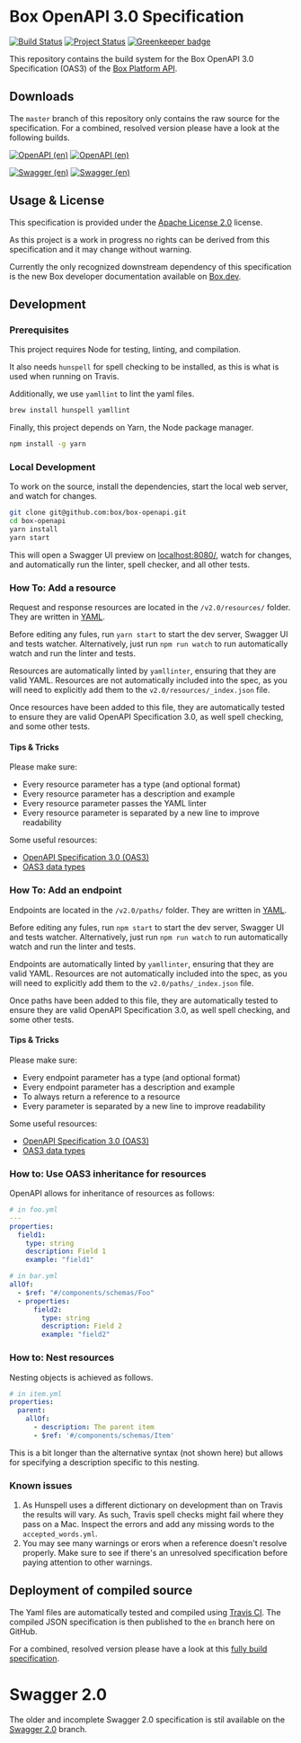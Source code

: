 # Box OpenAPI 3.0 Specification

[![Build Status](https://travis-ci.com/box/box-openapi.svg?branch=master)](https://travis-ci.com/box/box-openapi)
[![Project Status](https://opensource.box.com/badges/active.svg)](http://opensource.box.com/badges) [![Greenkeeper badge](https://badges.greenkeeper.io/box/box-openapi.svg)](https://greenkeeper.io/)

This repository contains the build system for the Box OpenAPI 3.0 Specification (OAS3) of the
[Box Platform API](https://developers.box.com/).

## Downloads

The `master` branch of this repository only contains the raw source for the specification. For a combined, resolved version please have a look at the following builds.

[![OpenAPI (en)](https://img.shields.io/static/v1.svg?label=OpenAPI%203&message=Download&color=grey&labelColor=0361D4&style=for-the-badge&logoColor=white)](https://raw.githubusercontent.com/box/box-openapi/en/openapi.json)
[![OpenAPI (en)](https://img.shields.io/static/v1.svg?label=OpenAPI%203&message=ダウンロード&color=grey&labelColor=0361D4&style=for-the-badge&logoColor=white)](https://raw.githubusercontent.com/box/box-openapi/jp/openapi.json)

[![Swagger (en)](https://img.shields.io/static/v1.svg?label=Swagger%202&message=Backported&color=grey&labelColor=0361D4&style=for-the-badge)](https://github.com/box/box-openapi/tree/swagger-2.0)
[![Swagger (en)](https://img.shields.io/static/v1.svg?label=Swagger%202&message=Legacy%20/%20Incomplete&color=grey&labelColor=lightgrey&style=for-the-badge)](https://github.com/box/box-openapi/tree/legacy-swagger-2.0/v2.0)

## Usage & License

This specification is provided under the [Apache License 2.0](LICENSE) license.

As this project is a work in progress no rights can be derived from 
this specification and it may change without warning.

Currently the only recognized downstream dependency of this specification is 
the new Box developer documentation available on [Box.dev](https://box.dev).

## Development

### Prerequisites

This project requires Node for testing, linting, and compilation.

It also needs `hunspell` for spell checking to be installed, as this is what is used when running on Travis.

Additionally, we use `yamllint` to lint the yaml files.

```sh
brew install hunspell yamllint
```

Finally, this project depends on Yarn, the Node package manager.

```sh
npm install -g yarn
```

### Local Development

To work on the source, install the dependencies, start the local web server, and watch for changes.

```bash
git clone git@github.com:box/box-openapi.git
cd box-openapi
yarn install
yarn start
```

This will open a Swagger UI preview on [localhost:8080/](http://localhost:8080/),
watch for changes, and automatically run the linter, spell checker, and all other tests.

### How To: Add a resource

Request and response resources are located in the
`/v2.0/resources/` folder. They are written in [YAML](https://en.wikipedia.org/wiki/YAML).

Before editing any fules, run `yarn start` to start the dev server, Swagger UI
and tests watcher. Alternatively, just run `npm run watch` to run automatically
watch and run the linter and tests.

Resources are automatically linted by `yamllinter`, ensuring that they are valid
YAML. Resources are not automatically included into the spec, as
you will need to explicitly add them to the `v2.0/resources/_index.json` file.

Once resources have been added to this file, they are automatically tested
to ensure they are valid OpenAPI Specification 3.0, as well spell checking, and
some other tests.

#### Tips & Tricks

Please make sure:

* Every resource parameter has a type (and optional format)
* Every resource parameter has a description and example
* Every resource parameter passes the YAML linter
* Every resource parameter is separated by a new line to improve readability

Some useful resources:

* [OpenAPI Specification 3.0 (OAS3)](https://swagger.io/specification/)
* [OAS3 data types](https://swagger.io/docs/specification/data-models/data-types/)

### How To: Add an endpoint

Endpoints are located in the
`/v2.0/paths/` folder. They are written in [YAML](https://en.wikipedia.org/wiki/YAML).

Before editing any fules, run `npm start` to start the dev server, Swagger UI
and tests watcher. Alternatively, just run `npm run watch` to run automatically
watch and run the linter and tests.

Endpoints are automatically linted by `yamllinter`, ensuring that they are valid
YAML. Resources are not automatically included into the spec, as
you will need to explicitly add them to the `v2.0/paths/_index.json` file.

Once paths have been added to this file, they are automatically tested
to ensure they are valid OpenAPI Specification 3.0, as well spell checking, and
some other tests.

#### Tips & Tricks

Please make sure:

* Every endpoint parameter has a type (and optional format)
* Every endpoint parameter has a description and example
* To always return a reference to a resource
* Every parameter is separated by a new line to improve readability

Some useful resources:

* [OpenAPI Specification 3.0 (OAS3)](https://swagger.io/specification/)
* [OAS3 data types](https://swagger.io/docs/specification/data-models/data-types/)

### How to: Use OAS3 inheritance for resources

OpenAPI allows for inheritance of resources as follows:

```yaml
# in foo.yml
---
properties:
  field1:
    type: string
    description: Field 1
    example: "field1"

# in bar.yml
allOf:
  - $ref: "#/components/schemas/Foo"
  - properties:
      field2:
        type: string
        description: Field 2
        example: "field2"
```

### How to: Nest resources

Nesting objects is achieved as follows.

```yml
# in item.yml
properties:
  parent:
    allOf:
      - description: The parent item
      - $ref: '#/components/schemas/Item'
```

This is a bit longer than the alternative syntax (not shown here) but allows for
specifying a description specific to this nesting.

### Known issues

1. As Hunspell uses a different dictionary on development than on Travis the results 
   will vary. As such, Travis spell checks might fail where they pass on a Mac. Inspect
   the errors and add any missing words to the `accepted_words.yml`.
2. You may see many warnings or erors when a reference doesn't resolve properly. Make
   sure to see if there's an unresolved specification before paying attention to other 
   warnings.

## Deployment of compiled source

The Yaml files are automatically tested and compiled using [Travis CI](https://travis-ci.com/box/box-openapi/builds/113026758). The compiled 
JSON specification is then published to the `en` branch here on GitHub. 

For a combined, resolved version please have a look at this [fully build specification](https://opensource.box.com/box-openapi/openapi.json).

# Swagger 2.0

The older and incomplete Swagger 2.0 specification is stil available on the [Swagger 2.0](https://github.com/box/box-openapi/tree/swagger_2.0) branch.
